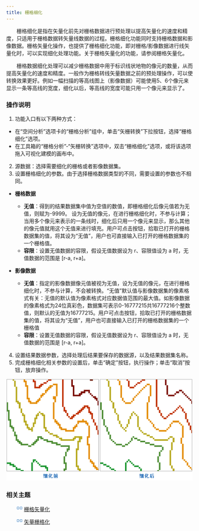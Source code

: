 ```yaml
---
title: 栅格细化
---
```


　　栅格细化是指在矢量化前先对栅格数据进行预处理以提高矢量化的速度和精度，只适用于栅格数据转矢量线数据的过程。栅格细化功能同时支持栅格数据和影像数据。栅格矢量化操作，也提供了栅格细化功能，即对栅格/影像数据进行线矢量化时，可以实现细化处理功能。关于栅格矢量化的功能，请参阅栅格矢量化。

　　栅格数据细化处理可以减少栅格数据中用于标识线状地物的像元的数量，从而提高矢量化的速度和精度。一般作为栅格转线矢量数据之前的预处理操作，可以使转换效果更好。例如一幅扫描的等高线图上（影像数据）可能使用5、6个像元来显示一条等高线的宽度，细化以后，等高线的宽度可能只用一个像元来显示了。

### 操作说明

1. 功能入口有以下两种方式：
  - 在“空间分析”选项卡的“栅格分析”组中，单击“矢栅转换”下拉按钮，选择“栅格细化”选项。
  - 在工具箱的“栅格分析”-“矢栅转换”选项中，双击“栅格细化”选项，或将该选项拖入可视化建模的画布中。
2. 源数据：选择需要细化的栅格或者影像数据集。
3. 设置栅格细化的参数。由于选择栅格数据类型的不同，需要设置的参数也不相同。 
 - **栅格数据**
     - **无值**：得到的结果数据集中值为空值的数值，即栅格细化后像元值若为无值，则赋为-9999。 设为无值的像元，在进行栅格细化时，不参与计算；当用多个像元来表示的一条线时，细化后只用一个像元来显示，那么其他的像元值就用这个无值来进行填充。用户可点击按钮，拾取已打开的栅格数据集的值，将其设为“无值”，用户也可直接输入已打开的栅格数据集的一个栅格值。
     - **容限**：设置无值数据的容限，假设无值数据设为 r、容限值设为 a 时，无值数据的范围是 [r-a, r+a]。

 - **影像数据**
     - **无值**：指定的影像数据像元值被视为无值，设为无值的像元，在进行栅格细化时，不参与计算，不会被转换。“无值”默认值与影像数据集的像素格式有关：无值的默认值为像素格式对应数据值范围的最大值。如影像数据的像素格式为24位真彩色，数据集可表示0-16777215共16777216个整数值，则默认的无值为16777215。用户可点击按钮，拾取已打开的栅格数据集的值，将其设为“无值”，用户也可直接输入已打开的栅格数据集的一个栅格值
     - **容限**：设置无值数据的容限，假设无值数据设为 r、容限值设为 a 时，无值数据的范围是 [r-a, r+a]。

4. 设置结果数据参数，选择处理后结果要保存的数据源，以及结果数据集名称。 
5. 完成栅格细化相关参数的设置后，单击“确定”按钮，执行操作；单击“取消”按钮，放弃操作。 


  ![](img/ThinRaster.png)


### 相关主题

　　![](../img/smalltitle.png) [栅格矢量化](RasterToVector.html)

　　![](../img/smalltitle.png) [矢量栅格化](VectortoRaster.html)

